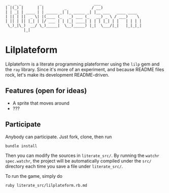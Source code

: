 ~~~~
 _  _ _        _                       ___
| |(_) |      | |         _           / __)
| | _| | ____ | | _____ _| |_ _____ _| |__ ___   ____ ____
| || | ||  _ \| |(____ (_   _) ___ (_   __) _ \ / ___)    \
| || | || |_| | |/ ___ | | |_| ____| | | | |_| | |   | | | |
 \_)_|\_)  __/ \_)_____|  \__)_____) |_|  \___/|_|   |_|_|_|
        |_|
~~~~

# Lilplateform
Lilplateform is a literate programming plateformer using the `lilp` gem and the `ray` library. Since it's more of an experiment, and because README files
rock, let's make its development README-driven.

## Features (open for ideas)
* A sprite that moves around
* ???

## Participate
Anybody can participate. Just fork, clone, then run
~~~~
bundle install
~~~~

Then you can modify the sources in `literate_src/`. By running the `watchr spec.watchr`, the project will be automatically compiled under the `src/` directory each time you save a file under `literate_src/`.

To run the game, simply do
~~~~
ruby literate_src/lilplateform.rb.md
~~~~
